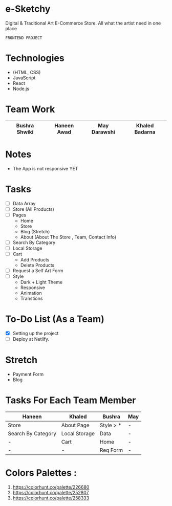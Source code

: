 # e-Sketchy
Digital & Traditional Art E-Commerce Store. All what the artist need in one place

    FRONTEND PROJECT

# Technologies 
* (HTML, CSS)
* JavaScript
* React
* Node.js
# Team Work

| Bushra Shwiki | Haneen Awad | May Darawshi | Khaled Badarna |
| -------- | -------- | -------- |-------- |

# Notes
* The App is not responsive YET
# Tasks

- [ ] Data Array
- [ ] Store (All Products) 
- [ ] Pages
    - Home
    - Store
    - Blog (Stretch)
    - About (About The Store , Team, Contact Info)
- [ ] Search By Category
- [ ] Local Storage
- [ ] Cart 
    - Add Products
    - Delete Products
- [ ] Request a Self Art Form
- [ ] Style
    - Dark + Light Theme
    - Responsive
    - Animation
    - Transtions

# To-Do List (As a Team)
- [x] Setting up the project
- [ ] Deploy at Netlify.

# Stretch

- Payment Form
- Blog 

# Tasks For Each Team Member

| Haneen | Khaled | Bushra | May |
| -------- | -------- | -------- | -------- |
| Store     | About Page    | Style > *     | -     |
| Search By Category     | Local Storage     | Data     | -     |
| -     | Cart     | Home     | -     |
| -     | -     | Req Form     | -     |


# Colors Palettes : 

1. https://colorhunt.co/palette/226680
2. https://colorhunt.co/palette/252807
3. https://colorhunt.co/palette/258333
